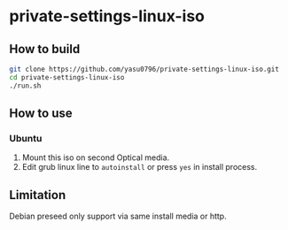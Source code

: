 # private-settings-linux-iso

## How to build

```bash
git clone https://github.com/yasu0796/private-settings-linux-iso.git
cd private-settings-linux-iso
./run.sh
```

## How to use

### Ubuntu

1. Mount this iso on second Optical media.
2. Edit grub linux line to `autoinstall` or press `yes` in install process.

## Limitation

Debian preseed only support via same install media or http.